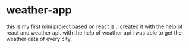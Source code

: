 # weather-app
this is my first mini project based on react js .i created it with the help of react and weather api. with the help of weather api i was able to get the weather data of every city.
